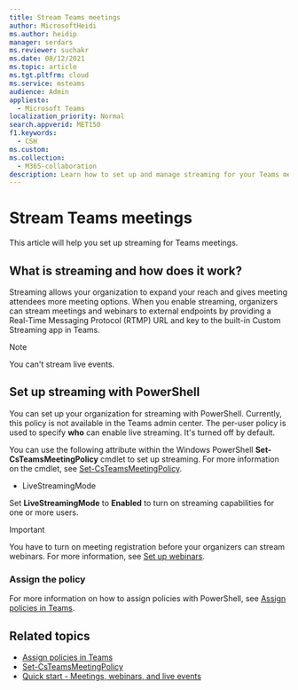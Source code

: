 ```yaml
---
title: Stream Teams meetings
author: MicrosoftHeidi
ms.author: heidip
manager: serdars
ms.reviewer: suchakr
ms.date: 08/12/2021
ms.topic: article
ms.tgt.pltfrm: cloud
ms.service: msteams
audience: Admin
appliesto: 
  - Microsoft Teams
localization_priority: Normal
search.appverid: MET150
f1.keywords: 
  - CSH
ms.custom: 
ms.collection: 
  - M365-collaboration
description: Learn how to set up and manage streaming for your Teams meetings.
---
```


# Stream Teams meetings

This article will help you set up streaming for Teams meetings.

## What is streaming and how does it work?

Streaming allows your organization to expand your reach and gives meeting attendees more meeting options. When you enable streaming, organizers can stream meetings and webinars to external endpoints by providing a Real-Time Messaging Protocol (RTMP) URL and key to the built-in Custom Streaming app in Teams.

> [!NOTE]
> You can't stream live events.

## Set up streaming with PowerShell

You can set up your organization for streaming with PowerShell. Currently, this policy is not available in the Teams admin center. The per-user policy is used to specify **who** can enable live streaming. It's turned off by default.

You can use the following attribute within the Windows PowerShell **Set-CsTeamsMeetingPolicy** cmdlet to set up streaming. For more information on the cmdlet, see [Set-CsTeamsMeetingPolicy](/powershell/module/skype/set-csteamsmeetingpolicy).

- LiveStreamingMode

Set **LiveStreamingMode** to **Enabled** to turn on streaming capabilities for one or more users.

> [!IMPORTANT]
> You have to turn on meeting registration before your organizers can stream webinars. For more information, see [Set up webinars](set-up-webinars.md).

### Assign the policy

For more information on how to assign policies with PowerShell, see [Assign policies in Teams](policy-assignment-overview.md).

## Related topics

- [Assign policies in Teams](policy-assignment-overview.md)
- [Set-CsTeamsMeetingPolicy](/powershell/module/skype/set-csteamsmeetingpolicy)
- [Quick start - Meetings, webinars, and live events](quick-start-meetings-live-events.md)
